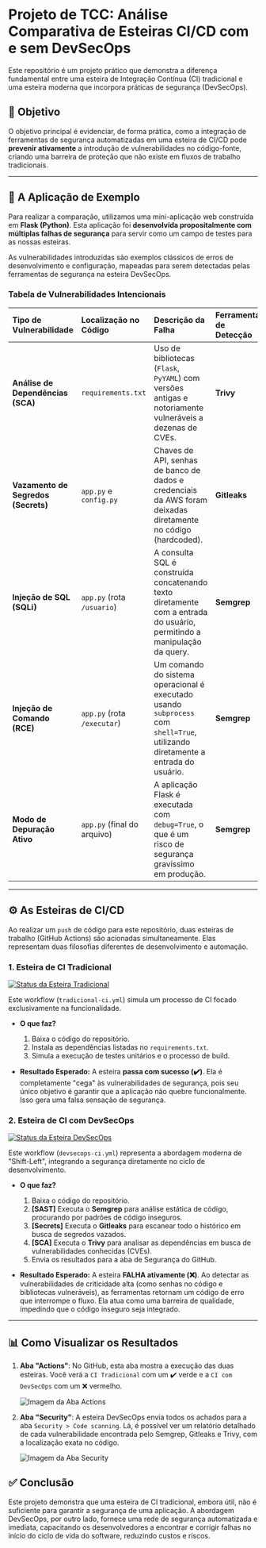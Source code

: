# Projeto de TCC: Análise Comparativa de Esteiras CI/CD com e sem DevSecOps

Este repositório é um projeto prático que demonstra a diferença fundamental entre uma esteira de Integração Contínua (CI) tradicional e uma esteira moderna que incorpora práticas de segurança (DevSecOps).

## 🎯 Objetivo

O objetivo principal é evidenciar, de forma prática, como a integração de ferramentas de segurança automatizadas em uma esteira de CI/CD pode **prevenir ativamente** a introdução de vulnerabilidades no código-fonte, criando uma barreira de proteção que não existe em fluxos de trabalho tradicionais.

---

## 🔬 A Aplicação de Exemplo

Para realizar a comparação, utilizamos uma mini-aplicação web construída em **Flask (Python)**. Esta aplicação foi **desenvolvida propositalmente com múltiplas falhas de segurança** para servir como um campo de testes para as nossas esteiras.

As vulnerabilidades introduzidas são exemplos clássicos de erros de desenvolvimento e configuração, mapeadas para serem detectadas pelas ferramentas de segurança na esteira DevSecOps.

### Tabela de Vulnerabilidades Intencionais

| Tipo de Vulnerabilidade | Localização no Código | Descrição da Falha | Ferramenta de Detecção |
| :--- | :--- | :--- | :--- |
| **Análise de Dependências (SCA)** | `requirements.txt` | Uso de bibliotecas (`Flask`, `PyYAML`) com versões antigas e notoriamente vulneráveis a dezenas de CVEs. | **Trivy** |
| **Vazamento de Segredos (Secrets)** | `app.py` e `config.py` | Chaves de API, senhas de banco de dados e credenciais da AWS foram deixadas diretamente no código (hardcoded). | **Gitleaks** |
| **Injeção de SQL (SQLi)** | `app.py` (rota `/usuario`) | A consulta SQL é construída concatenando texto diretamente com a entrada do usuário, permitindo a manipulação da query. | **Semgrep** |
| **Injeção de Comando (RCE)** | `app.py` (rota `/executar`) | Um comando do sistema operacional é executado usando `subprocess` com `shell=True`, utilizando diretamente a entrada do usuário. | **Semgrep** |
| **Modo de Depuração Ativo** | `app.py` (final do arquivo) | A aplicação Flask é executada com `debug=True`, o que é um risco de segurança gravíssimo em produção. | **Semgrep** |

---

## ⚙️ As Esteiras de CI/CD

Ao realizar um `push` de código para este repositório, duas esteiras de trabalho (GitHub Actions) são acionadas simultaneamente. Elas representam duas filosofias diferentes de desenvolvimento e automação.

### 1. Esteira de CI Tradicional
[![Status da Esteira Tradicional](https://img.shields.io/badge/Status-Sucesso-brightgreen)](.github/workflows/tradicional-ci.yml)

Este workflow (`tradicional-ci.yml`) simula um processo de CI focado exclusivamente na funcionalidade.

* **O que faz?**
    1.  Baixa o código do repositório.
    2.  Instala as dependências listadas no `requirements.txt`.
    3.  Simula a execução de testes unitários e o processo de build.

* **Resultado Esperado:**
    A esteira **passa com sucesso (✔️)**. Ela é completamente "cega" às vulnerabilidades de segurança, pois seu único objetivo é garantir que a aplicação não quebre funcionalmente. Isso gera uma falsa sensação de segurança.

### 2. Esteira de CI com DevSecOps
[![Status da Esteira DevSecOps](https://img.shields.io/badge/Status-Falha-red)](.github/workflows/devsecops-ci.yml)

Este workflow (`devsecops-ci.yml`) representa a abordagem moderna de "Shift-Left", integrando a segurança diretamente no ciclo de desenvolvimento.

* **O que faz?**
    1.  Baixa o código do repositório.
    2.  **[SAST]** Executa o **Semgrep** para análise estática de código, procurando por padrões de código inseguros.
    3.  **[Secrets]** Executa o **Gitleaks** para escanear todo o histórico em busca de segredos vazados.
    4.  **[SCA]** Executa o **Trivy** para analisar as dependências em busca de vulnerabilidades conhecidas (CVEs).
    5.  Envia os resultados para a aba de Segurança do GitHub.

* **Resultado Esperado:**
    A esteira **FALHA ativamente (❌)**. Ao detectar as vulnerabilidades de criticidade alta (como senhas no código e bibliotecas vulneráveis), as ferramentas retornam um código de erro que interrompe o fluxo. Ela atua como uma barreira de qualidade, impedindo que o código inseguro seja integrado.

---

## 📊 Como Visualizar os Resultados

1.  **Aba "Actions"**: No GitHub, esta aba mostra a execução das duas esteiras. Você verá a `CI Tradicional` com um ✔️ verde e a `CI com DevSecOps` com um ❌ vermelho.

    ![Imagem da Aba Actions](https://imgur.com/17FsMYf.png)

2.  **Aba "Security"**: A esteira DevSecOps envia todos os achados para a aba `Security > Code scanning`. Lá, é possível ver um relatório detalhado de cada vulnerabilidade encontrada pelo Semgrep, Gitleaks e Trivy, com a localização exata no código.

    ![Imagem da Aba Security](https://imgur.com/peXobCi.png)

## ✅ Conclusão

Este projeto demonstra que uma esteira de CI tradicional, embora útil, não é suficiente para garantir a segurança de uma aplicação. A abordagem DevSecOps, por outro lado, fornece uma rede de segurança automatizada e imediata, capacitando os desenvolvedores a encontrar e corrigir falhas no início do ciclo de vida do software, reduzindo custos e riscos.
